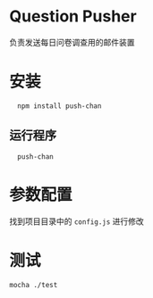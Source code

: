 # Question Pusher

负责发送每日问卷调查用的邮件装置

# 安装

```
  npm install push-chan
```

## 运行程序

```
  push-chan
```

# 参数配置

找到项目目录中的 `config.js` 进行修改

# 测试

```
mocha ./test
```
